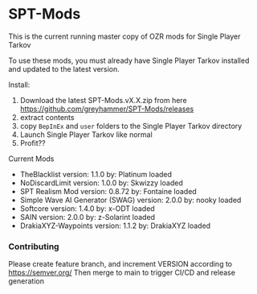 # SPT-Mods


This is the current running master copy of OZR mods for Single Player Tarkov

To use these mods, you must already have Single Player Tarkov installed and updated to the latest version.

Install: 
1. Download the latest SPT-Mods.vX.X.zip from here https://github.com/greyhammer/SPT-Mods/releases
2. extract contents
3. copy `BepInEx` and `user` folders to the Single Player Tarkov directory
4. Launch Single Player Tarkov like normal
5. Profit?? 

Current Mods
* TheBlacklist version: 1.1.0 by: Platinum loaded
* NoDiscardLimit version: 1.0.0 by: Skwizzy loaded
* SPT Realism Mod version: 0.8.72 by: Fontaine loaded
* Simple Wave AI Generator (SWAG) version: 2.0.0 by: nooky loaded
* Softcore version: 1.4.0 by: x-ODT loaded
* SAIN version: 2.0.0 by: z-Solarint loaded
* DrakiaXYZ-Waypoints version: 1.1.2 by: DrakiaXYZ loaded

### Contributing
Please create feature branch, and increment VERSION according to https://semver.org/
Then merge to main to trigger CI/CD and release generation